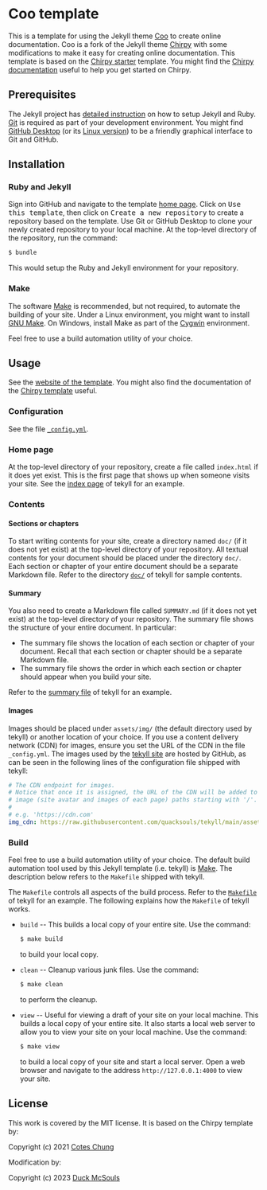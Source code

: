 # Coo template

This is a template for using the Jekyll theme [Coo][coo] to create online
documentation.  Coo is a fork of the Jekyll theme [Chirpy][chirpy] with some
modifications to make it easy for creating online documentation.  This template
is based on the [Chirpy starter][chirpyStarter] template.  You might find the
[Chirpy documentation][chirpyDoc] useful to help you get started on Chirpy.

## Prerequisites

The Jekyll project has [detailed instruction][jekyllInstall] on how to setup
Jekyll and Ruby.  [Git][git] is required as part of your development
environment.  You might find [GitHub Desktop][githubDesktop] (or its
[Linux version][githubDesktopLinux]) to be a friendly graphical interface to Git
and GitHub.

## Installation

### Ruby and Jekyll

Sign into GitHub and navigate to the template [home page][tekyll].  Click on
<kbd>Use this template</kbd>, then click on <kbd>Create a new repository</kbd>
to create a repository based on the template.  Use Git or GitHub Desktop to
clone your newly created repository to your local machine.  At the top-level
directory of the repository, run the command:

```sh
$ bundle
```

This would setup the Ruby and Jekyll environment for your repository.

### Make

The software [Make][make] is recommended, but not required, to automate the
building of your site.  Under a Linux environment, you might want to install
[GNU Make][gnuMake].  On Windows, install Make as part of the [Cygwin][cygwin]
environment.

Feel free to use a build automation utility of your choice.

## Usage

See the [website of the template][tekyllSite].  You might also find the
documentation of the [Chirpy template][chirpyDoc] useful.

### Configuration

See the file [`_config.yml`][config].

### Home page

At the top-level directory of your repository, create a file called `index.html`
if it does yet exist.  This is the first page that shows up when someone visits
your site.  See the [index page][tekyllIndex] of tekyll for an example.

### Contents

#### Sections or chapters

To start writing contents for your site, create a directory named `doc/` (if it
does not yet exist) at the top-level directory of your repository.  All textual
contents for your document should be placed under the directory `doc/`.  Each
section or chapter of your entire document should be a separate Markdown file.
Refer to the directory [`doc/`][tekyllDoc] of tekyll for sample contents.

#### Summary

You also need to create a Markdown file called `SUMMARY.md` (if it does not yet
exist) at the top-level directory of your repository.  The summary file shows
the structure of your entire document.  In particular:

- The summary file shows the location of each section or chapter of your
  document.  Recall that each section or chapter should be a separate Markdown
  file.
- The summary file shows the order in which each section or chapter should
  appear when you build your site.

Refer to the [summary file][summary] of tekyll for an example.

#### Images

Images should be placed under `assets/img/` (the default directory used by
tekyll) or another location of your choice.  If you use a content delivery
network (CDN) for images, ensure you set the URL of the CDN in the file
`_config.yml`.  The images used by the [tekyll site][tekyllSite] are hosted by
GitHub, as can be seen in the following lines of the configuration file shipped
with tekyll:

```yml
# The CDN endpoint for images.
# Notice that once it is assigned, the URL of the CDN will be added to all
# image (site avatar and images of each page) paths starting with '/'.
#
# e.g. 'https://cdn.com'
img_cdn: https://raw.githubusercontent.com/quacksouls/tekyll/main/assets/img/
```

### Build

Feel free to use a build automation utility of your choice.  The default build
automation tool used by this Jekyll template (i.e. tekyll) is [Make][make].  The
description below refers to the `Makefile` shipped with tekyll.

The `Makefile` controls all aspects of the build process.  Refer to the
[`Makefile`][makefile] of tekyll for an example.  The following explains how the
`Makefile` of tekyll works.

- `build` -- This builds a local copy of your entire site.  Use the command:

  ```sh
  $ make build
  ```

  to build your local copy.

- `clean` -- Cleanup various junk files.  Use the command:

  ```sh
  $ make clean
  ```

  to perform the cleanup.

- `view` -- Useful for viewing a draft of your site on your local machine.  This
  builds a local copy of your entire site.  It also starts a local web server to
  allow you to view your site on your local machine.  Use the command:

  ```sh
  $ make view
  ```

  to build a local copy of your site and start a local server.  Open a web
  browser and navigate to the address `http://127.0.0.1:4000` to view your
  site.

## License

This work is covered by the MIT license.  It is based on the Chirpy template by:

Copyright (c) 2021 [Cotes Chung][CotesChung]

Modification by:

Copyright (c) 2023 [Duck McSouls][quack]

[chirpy]: https://github.com/cotes2020/jekyll-theme-chirpy
[chirpyDoc]: https://chirpy.cotes.page
[chirpyStarter]: https://github.com/cotes2020/chirpy-starter
[config]: ./_config.yml
[coo]: https://github.com/quacksouls/jekyll-theme-coo
[CotesChung]: https://github.com/cotes2020
[cygwin]: https://cygwin.com
[git]: https://git-scm.com
[githubDesktop]: https://desktop.github.com
[githubDesktopLinux]: https://github.com/shiftkey/desktop
[gnuMake]: https://www.gnu.org/software/make/
[jekyllInstall]: https://jekyllrb.com/docs/installation/
[make]: https://en.wikipedia.org/wiki/Make_(software)
[makefile]: https://github.com/quacksouls/tekyll/blob/main/Makefile
[quack]: https://github.com/quacksouls
[summary]: https://github.com/quacksouls/tekyll/blob/main/SUMMARY.md
[tekyll]: https://github.com/quacksouls/tekyll
[tekyllDoc]: https://github.com/quacksouls/tekyll/tree/main/doc
[tekyllIndex]: https://github.com/quacksouls/tekyll/blob/main/index.html
[tekyllSite]: https://quacksouls.github.io/tekyll/
